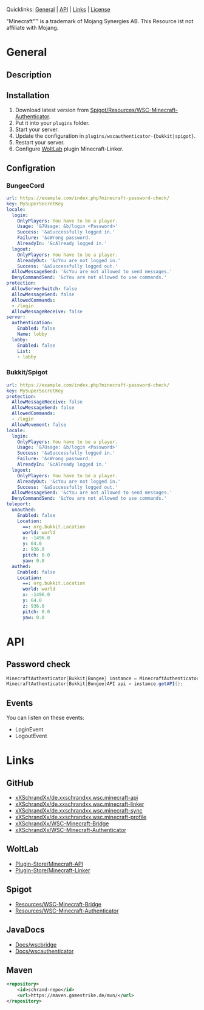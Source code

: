 Quicklinks: [General](#general) | [API](#api) | [Links](#links) | [License](https://github.com/xXSchrandXx/WSC-Minecraft-Authenticator/blob/main/LICENSE)

"Minecraft"™ is a trademark of Mojang Synergies AB. This Resource ist not affiliate with Mojang.

# General
## Description

## Installation
1. Download latest version from [Spigot/Resources/WSC-Minecraft-Authenticator](https://www.spigotmc.org/resources/wsc-minecraft-authenticator.101169/).
2. Put it into your `plugins` folder.
3. Start your server.
4. Update the configuration in `plugins/wscauthenticator-{bukkit|spigot}`.
5. Restart your server.
6. Configure [WoltLab](#woltlab) plugin Minecraft-Linker.
## Configration
### BungeeCord
```YAML
url: https://example.com/index.php?minecraft-password-check/
key: MySuperSecretKey
locale:
  login:
    OnlyPlayers: You have to be a player.
    Usage: '&7Usage: &b/login <Password>'
    Success: '&aSuccessfully logged in.'
    Failure: '&cWrong password.'
    AlreadyIn: '&cAlready logged in.'
  logout:
    OnlyPlayers: You have to be a player.
    AlreadyOut: '&cYou are not logged in.'
    Success: '&aSuccessfully logged out.'
  AllowMessageSend: '&cYou are not allowed to send messages.'
  DenyCommandSend: '&cYou are not allowed to use commands.'
protection:
  AllowServerSwitch: false
  AllowMessageSend: false
  AllowedCommands:
  - /login
  AllowMessageReceive: false
server:
  authentication:
    Enabled: false
    Name: lobby
  lobby:
    Enabled: false
    List:
    - lobby
```
### Bukkit/Spigot
```YAML
url: https://example.com/index.php?minecraft-password-check/
key: MySuperSecretKey
protection:
  AllowMessageReceive: false
  AllowMessageSend: false
  AllowedCommands:
  - /login
  AllowMovement: false
locale:
  login:
    OnlyPlayers: You have to be a player.
    Usage: '&7Usage: &b/login <Password>'
    Success: '&aSuccessfully logged in.'
    Failure: '&cWrong password.'
    AlreadyIn: '&cAlready logged in.'
  logout:
    OnlyPlayers: You have to be a player.
    AlreadyOut: '&cYou are not logged in.'
    Success: '&aSuccessfully logged out.'
  AllowMessageSend: '&cYou are not allowed to send messages.'
  DenyCommandSend: '&cYou are not allowed to use commands.'
teleport:
  unauthed:
    Enabled: false
    Location:
      ==: org.bukkit.Location
      world: world
      x: -1496.0
      y: 64.0
      z: 936.0
      pitch: 0.0
      yaw: 0.0
  authed:
    Enabled: false
    Location:
      ==: org.bukkit.Location
      world: world
      x: -1496.0
      y: 64.0
      z: 936.0
      pitch: 0.0
      yaw: 0.0
```
# API
## Password check
```JAVA
MinecraftAuthenticator{Bukkit|Bungee} instance = MinecraftAuthenticator{Bukkit|Bungee}.getInstance();
MinecraftAuthenticator{Bukkit|Bungee}API api = instance.getAPI();
```
## Events
You can listen on these events:
* LoginEvent
* LogoutEvent
# Links
## GitHub
* [xXSchrandXx/de.xxschrandxx.wsc.minecraft-api](https://github.com/xXSchrandXx/de.xxschrandxx.wsc.minecraft-api)
* [xXSchrandXx/de.xxschrandxx.wsc.minecraft-linker](https://github.com/xXSchrandXx/de.xxschrandxx.wsc.minecraft-linker)
* [xXSchrandXx/de.xxschrandxx.wsc.minecraft-sync](https://github.com/xXSchrandXx/de.xxschrandxx.wsc.minecraft-sync)
* [xXSchrandXx/de.xxschrandxx.wsc.minecraft-profile](https://github.com/xXSchrandXx/de.xxschrandxx.wsc.minecraft-profile)
* [xXSchrandXx/WSC-Minecraft-Bridge](https://github.com/xXSchrandXx/WSC-Minecraft-Bridge)
* [xXSchrandXx/WSC-Minecraft-Authenticator](https://github.com/xXSchrandXx/WSC-Minecraft-Authenticator)

## WoltLab
* [Plugin-Store/Minecraft-API](https://www.woltlab.com/pluginstore/file/7077-minecraft-api/)
* [Plugin-Store/Minecraft-Linker](https://www.woltlab.com/pluginstore/file/7093-minecraft-linker/)
## Spigot
* [Resources/WSC-Minecraft-Bridge](https://www.spigotmc.org/resources/wsc-minecraft-bridge.100716/)
* [Resources/WSC-Minecraft-Authenticator](https://www.spigotmc.org/resources/wsc-minecraft-authenticator.101169/)
## JavaDocs
* [Docs/wscbridge](https://maven.gamestrike.de/docs/wscbridge/)
* [Docs/wscauthenticator](https://maven.gamestrike.de/docs/wscauthenticator/)
## Maven
```XML
<repository>
	<id>schrand-repo</id>
	<url>https://maven.gamestrike.de/mvn/</url>
</repository>
```